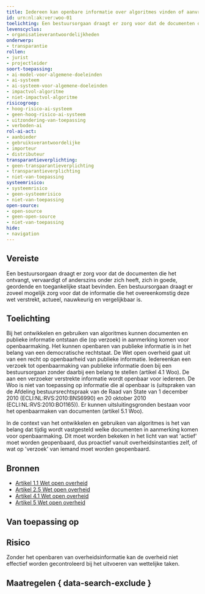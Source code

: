 ```yaml
---
title: Iedereen kan openbare informatie over algoritmes vinden of aanvragen
id: urn:nl:ak:ver:woo-01
toelichting: Een bestuursorgaan draagt er zorg voor dat de documenten die het ontvangt, vervaardigt of anderszins onder zich heeft, zich in goede, geordende en toegankelijke staat bevinden. Een bestuursorgaan draagt er zoveel mogelijk zorg voor dat de informatie die het overeenkomstig deze wet verstrekt, actueel, nauwkeurig en vergelijkbaar is.
levenscyclus:
- organisatieverantwoordelijkheden
onderwerp:
- transparantie
rollen:
- jurist
- projectleider
soort-toepassing:
- ai-model-voor-algemene-doeleinden
- ai-systeem
- ai-systeem-voor-algemene-doeleinden
- impactvol-algoritme
- niet-impactvol-algoritme
risicogroep: 
- hoog-risico-ai-systeem
- geen-hoog-risico-ai-systeem
- uitzondering-van-toepassing
- verboden-ai
rol-ai-act:
- aanbieder
- gebruiksverantwoordelijke
- importeur
- distributeur
transparantieverplichting: 
- geen-transparantieverplichting
- transparantieverplichting 
- niet-van-toepassing
systeemrisico:
- systeemrisico
- geen-systeemrisico
- niet-van-toepassing
open-source: 
- open-source
- geen-open-source
- niet-van-toepassing
hide:
- navigation
---
```


<!-- tags -->
## Vereiste

Een bestuursorgaan draagt er zorg voor dat de documenten die het ontvangt, vervaardigt of anderszins onder zich heeft, zich in goede, geordende en toegankelijke staat bevinden.
Een bestuursorgaan draagt er zoveel mogelijk zorg voor dat de informatie die het overeenkomstig deze wet verstrekt, actueel, nauwkeurig en vergelijkbaar is.

## Toelichting

Bij het ontwikkelen en gebruiken van algoritmes kunnen documenten en publieke informatie ontstaan die (op verzoek) in aanmerking komen voor openbaarmaking.
Het kunnen openbaren van publieke informatie is in het belang van een democratische rechtstaat.
De Wet open overheid gaat uit van een recht op openbaarheid van publieke informatie.
Iedereenkan een verzoek tot openbaarmaking van publieke informatie doen bij een bestuursorgaan zonder daarbij een belang te stellen (artikel 4.1 Woo).
De aan een verzoeker verstrekte informatie wordt openbaar voor iedereen.
De Woo is niet van toepassing op informatie die al openbaar is (uitspraken van de Afdeling bestuursrechtspraak van de Raad van State van 1 december 2010 (ECLI:NL:RVS:2010:BNS6990) en 20 oktober 2010 (ECLI:NL:RVS:2010:BO1165)).
Er kunnen uitsluitingsgronden bestaan voor het openbaarmaken van documenten (artikel 5.1 Woo).

In de context van het ontwikkelen en gebruiken van algoritmes is het van belang dat tijdig wordt vastgesteld welke documenten in aanmerking komen voor openbaarmaking.
Dit moet worden bekeken in het licht van wat 'actief' moet worden geopenbaard, dus proactief vanuit overheidsinstanties zelf, of wat op 'verzoek' van iemand moet worden geopenbaard.

## Bronnen

- [Artikel 1.1 Wet open overheid](https://wetten.overheid.nl/jci1.3:c:BWBR0045754&hoofdstuk=I&artikel=1.1&z=2024-08-01&g=2024-08-01)
- [Artikel 2.5 Wet open overheid](https://wetten.overheid.nl/jci1.3:c:BWBR0045754&hoofdstuk=2&artikel=2.5&z=2024-08-01&g=2024-08-01)
- [Artikel 4.1 Wet open overheid](https://wetten.overheid.nl/jci1.3:c:BWBR0045754&hoofdstuk=4&artikel=4.1&z=2024-08-01&g=2024-08-01)
- [Artikel 5 Wet open overheid](https://wetten.overheid.nl/jci1.3:c:BWBR0045754&hoofdstuk=4&artikel=4.1&z=2024-08-01&g=2024-08-01)

## Van toepassing op 
<!-- tags-ai-act -->


## Risico

Zonder het openbaren van overheidsinformatie kan de overheid niet effectief worden gecontroleerd bij het uitvoeren van wettelijke taken.


## Maatregelen { data-search-exclude }

<!-- list_maatregelen vereiste/woo-01-recht-op-toegang-tot-publieke-informatie -->
